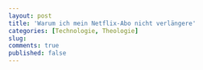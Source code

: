 ```yaml
---
layout: post
title: 'Warum ich mein Netflix-Abo nicht verlängere'
categories: [Technologie, Theologie]
slug: 
comments: true
published: false
---
```


<!--more-->